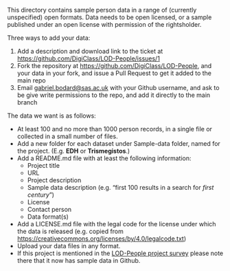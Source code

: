 This directory contains sample person data in a range of (currently unspecified) open formats. Data needs to be open licensed, or a sample published under an open license with permission of the rightsholder.


Three ways to add your data:


1. Add a description and download link to the ticket at https://github.com/DigiClass/LOD-People/issues/1
1. Fork the repository at https://github.com/DigiClass/LOD-People, and your data in your fork, and issue a Pull Request to get it added to the main repo
1. Email gabriel.bodard@sas.ac.uk with your Github username, and ask to be give write permissions to the repo, and add it directly to the main branch


The data we want is as follows:


* At least 100 and no more than 1000 person records, in a single file or collected in a small number of files.
* Add a new folder for each dataset under Sample-data folder, named for the project. (E.g. **EDH** or **Trismegistos**.)
* Add a README.md file with at least the following information:
  * Project title
  * URL
  * Project description
  * Sample data description (e.g. “first 100 results in a search for _first century_”)
  * License
  * Contact person
  * Data format(s)
* Add a LICENSE.md file with the legal code for the license under which the data is released (e.g. copied from https://creativecommons.org/licenses/by/4.0/legalcode.txt)
* Upload your data files in any format. 
* If this project is mentioned in the [LOD-People project survey](https://docs.google.com/spreadsheets/d/1qvl_VZuHYPyKcivuDRBpL-Tk9qT8XhcWFqXpMjAWiFA) please note there that it now has sample data in Github.
